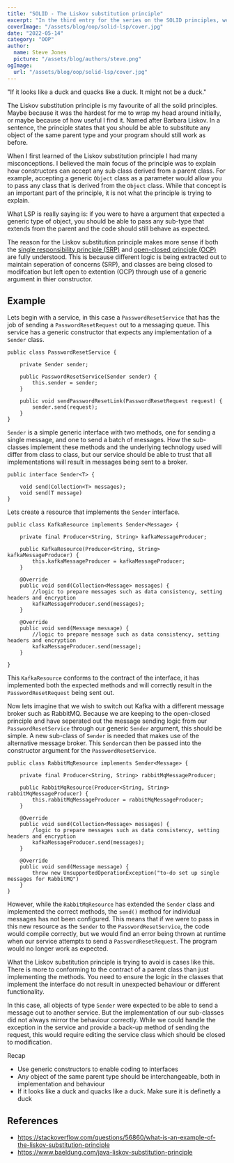 ```yaml
---
title: "SOLID - The Liskov substitution principle"
excerpt: "In the third entry for the series on the SOLID principles, we look at my favourite. The Liskov substitution principle"
coverImage: "/assets/blog/oop/solid-lsp/cover.jpg"
date: "2022-05-14"
category: "OOP"
author:
  name: Steve Jones
  picture: "/assets/blog/authors/steve.png"
ogImage:
  url: "/assets/blog/oop/solid-lsp/cover.jpg"
---
```


"If it looks like a duck and quacks like a duck. It might not be a duck."

The Liskov substitution principle is my favourite of all the solid principles. Maybe because it was the hardest for me to wrap my head around initially, or maybe because of how useful I find it. Named after Barbara Liskov. In a sentence, the principle states that you should be able to substitute any object of the same parent type and your program should still work as before.

When I first learned of the Liskov substitution principle I had many misconceptions. I believed the main focus of the principle was to explain how constructors can accept any sub class derived from a parent class. For example, accepting a generic `Object` class as a parameter would allow you to pass any class that is derived from the `Object` class. While that concept is an important part of the principle, it is not what the principle is trying to explain.

What LSP is really saying is: if you were to have a argument that expected a generic type of object, you should be able to pass any sub-type that extends from the parent and the code should still behave as expected.

The reason for the Liskov substitution principle makes more sense if both the [single responsibility principle (SRP)](solid-single-responsibility-principle) and [open-closed principle (OCP)](solid-open-closed-principle) are fully understood. This is because different logic is being extracted out to maintain seperation of concerns (SRP), and classes are being closed to modifcation but left open to extention (OCP) through use of a generic argument in thier constructor.

## Example

Lets begin with a service, in this case a `PasswordResetService` that has the job of sending a `PasswordResetRequest` out to a messaging queue. This service has a generic constructor that expects any implementation of a `Sender` class.

```
public class PasswordResetService {

    private Sender sender;

    public PasswordResetService(Sender sender) {
        this.sender = sender;
    }

    public void sendPasswordResetLink(PasswordResetRequest request) {
        sender.send(request);
    }
}

```

`Sender` is a simple generic interface with two methods, one for sending a single message, and one to send a batch of messages. How the sub-classes implement these methods and the underlying technology used will differ from class to class, but our service should be able to trust that all implementations will result in messages being sent to a broker.

```
public interface Sender<T> {

    void send(Collection<T> messages);
    void send(T message)
}

```

Lets create a resource that implements the `Sender` interface.

```
public class KafkaResource implements Sender<Message> {

    private final Producer<String, String> kafkaMessageProducer;

    public KafkaResource(Producer<String, String> kafkaMessageProducer) {
        this.kafkaMessageProducer = kafkaMessageProducer;
    }

    @Override
    public void send(Collection<Message> messages) {
        //logic to prepare messages such as data consistency, setting headers and encryption
        kafkaMessageProducer.send(messages);
    }

    @Override
    public void send(Message message) {
        //logic to prepare message such as data consistency, setting headers and encryption
        kafkaMessageProducer.send(message);
    }

}

```

This `KafkaResource` conforms to the contract of the interface, it has implemented both the expected methods and will correctly result in the `PasswordResetRequest` being sent out.

Now lets imagine that we wish to switch out Kafka with a different message broker such as RabbitMQ. Because we are keeping to the open-closed principle and have seperated out the message sending logic from our `PasswordResetService` through our generic `Sender` argument, this should be simple. A new sub-class of `Sender` is needed that makes use of the alternative message broker. This `Sender`can then be passed into the constructor argument for the `PasswordResetService`.

```
public class RabbitMqResource implements Sender<Message> {

    private final Producer<String, String> rabbitMqMessageProducer;

    public RabbitMqResource(Producer<String, String> rabbitMqMessageProducer) {
        this.rabbitMqMessageProducer = rabbitMqMessageProducer;
    }

    @Override
    public void send(Collection<Message> messages) {
        /logic to prepare messages such as data consistency, setting headers and encryption
        kafkaMessageProducer.send(messages);
    }

    @Override
    public void send(Message message) {
        throw new UnsupportedOperationException("to-do set up single messages for RabbitMQ")
    }
}

```

However, while the `RabbitMqResource` has extended the `Sender` class and implemented the correct methods, the `send()` method for individual messages has not been configured. This means that if we were to pass in this new resource as the `Sender` to the `PasswordResetService`, the code would compile correctly, but we would find an error being thrown at runtime when our service attempts to send a `PasswordResetRequest`. The program would no longer work as expected.

What the Liskov substitution principle is trying to avoid is cases like this. There is more to conforming to the contract of a parent class than just implementing the methods. You need to ensure the logic in the classes that implement the interface do not result in unexpected behaviour or different functionality.

In this case, all objects of type `Sender` were expected to be able to send a message out to another service. But the implementation of our sub-classes did not always mirror the behaviour correctly. While we could handle the exception in the service and provide a back-up method of sending the request, this would require editing the service class which should be closed to modification.

Recap

- Use generic constructors to enable coding to interfaces
- Any object of the same parent type should be interchangeable, both in implementation and behaviour
- If it looks like a duck and quacks like a duck. Make sure it is definetly a duck

## References

- https://stackoverflow.com/questions/56860/what-is-an-example-of-the-liskov-substitution-principle
- https://www.baeldung.com/java-liskov-substitution-principle
